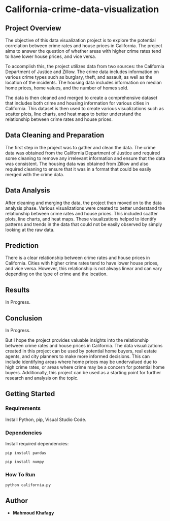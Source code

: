 # California-crime-data-visualization

## Project Overview
The objective of this data visualization project is to explore the potential correlation between crime rates and house prices in California. The project aims to answer the question of whether areas with higher crime rates tend to have lower house prices, and vice versa.

To accomplish this, the project utilizes data from two sources: the California Department of Justice and Zillow. The crime data includes information on various crime types such as burglary, theft, and assault, as well as the location of the incidents. The housing data includes information on median home prices, home values, and the number of homes sold.

The data is then cleaned and merged to create a comprehensive dataset that includes both crime and housing information for various cities in California. This dataset is then used to create various visualizations such as scatter plots, line charts, and heat maps to better understand the relationship between crime rates and house prices.

## Data Cleaning and Preparation
The first step in the project was to gather and clean the data. The crime data was obtained from the California Department of Justice and required some cleaning to remove any irrelevant information and ensure that the data was consistent. The housing data was obtained from Zillow and also required cleaning to ensure that it was in a format that could be easily merged with the crime data.

## Data Analysis
After cleaning and merging the data, the project then moved on to the data analysis phase. Various visualizations were created to better understand the relationship between crime rates and house prices. This included scatter plots, line charts, and heat maps. These visualizations helped to identify patterns and trends in the data that could not be easily observed by simply looking at the raw data.

## Prediction
There is a clear relationship between crime rates and house prices in California. Cities with higher crime rates tend to have lower house prices, and vice versa. However, this relationship is not always linear and can vary depending on the type of crime and the location.

## Results
In Progress.

## Conclusion
In Progress.

But I hope the project provides valuable insights into the relationship between crime rates and house prices in California. The data visualizations created in this project can be used by potential home buyers, real estate agents, and city planners to make more informed decisions. This can include identifying areas where home prices may be undervalued due to high crime rates, or areas where crime may be a concern for potential home buyers. Additionally, this project can be used as a starting point for further research and analysis on the topic.

## Getting Started

### Requirements
Install Python, pip, Visual Studio Code.

### Dependencies
Install required dependencies:
```
pip install pandas
```
```
pip install numpy
```
### How To Run
```
python california.py
```

## Author
* **Mahmoud Khafagy**
